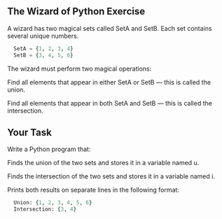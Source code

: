## The Wizard of Python Exercise

A wizard has two magical sets called SetA and SetB.
Each set contains several unique numbers.

```python
  SetA = {1, 2, 3, 4}
  SetB = {3, 4, 5, 6}
```

The wizard must perform two magical operations:

Find all elements that appear in either SetA or SetB — this is called the union.

Find all elements that appear in both SetA and SetB — this is called the intersection.

## Your Task

Write a Python program that:

Finds the union of the two sets and stores it in a variable named u.

Finds the intersection of the two sets and stores it in a variable named i.

Prints both results on separate lines in the following format:

```python
  Union: {1, 2, 3, 4, 5, 6}
  Intersection: {3, 4}
```
